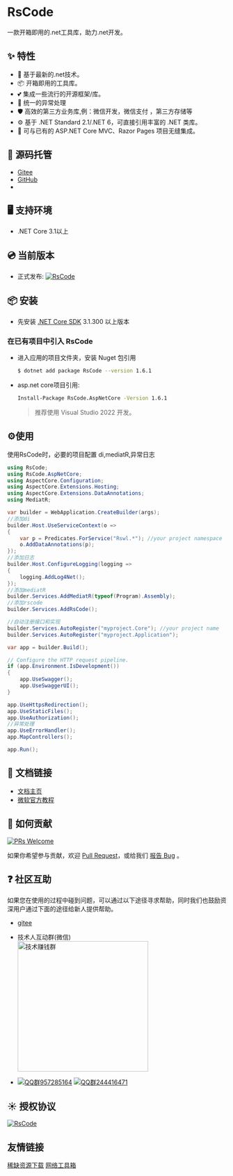 # RsCode
一款开箱即用的.net工具库，助力.net开发。


## ✨ 特性

- 🌈 基于最新的.net技术。
- 📦 开箱即用的工具库。
- 💕 集成一些流行的开源框架/库。
- 🎨 统一的异常处理
- 🛡 高效的第三方业务库,例：微信开发，微信支付 ，第三方存储等
- ⚙️ 基于 .NET Standard 2.1/.NET 6，可直接引用丰富的 .NET 类库。
- 🎁 可与已有的 ASP.NET Core MVC、Razor Pages 项目无缝集成。


## 🌈 源码托管

- [Gitee](https://github.com/kuiyu/RsCode/)
- [GitHub](https://gitee.com/kuiyu/RsCode/)
- 
## 🖥 支持环境

- .NET Core 3.1以上


## 💿 当前版本

- 正式发布: [![RsCode](https://img.shields.io/nuget/v/RsCode.svg?color=red&style=flat-square)](https://www.nuget.org/packages/RsCode/)



## 📦 安装

- 先安装 [.NET Core SDK](https://dotnet.microsoft.com/download/dotnet-core/3.1?WT.mc_id=DT-MVP-5003987) 3.1.300 以上版本


### 在已有项目中引入 RsCode

- 进入应用的项目文件夹，安装 Nuget 包引用

  ```bash
  $ dotnet add package RsCode --version 1.6.1
  ```

- asp.net core项目引用:

  ```bash
  Install-Package RsCode.AspNetCore -Version 1.6.1
  ```

  > 推荐使用 Visual Studio 2022 开发。



## ⚙️使用

使用RsCode时，必要的项目配置 di,mediatR,异常日志

```csharp
using RsCode;
using RsCode.AspNetCore;
using AspectCore.Configuration;
using AspectCore.Extensions.Hosting;
using AspectCore.Extensions.DataAnnotations;
using MediatR;

var builder = WebApplication.CreateBuilder(args);
//添加di
builder.Host.UseServiceContext(o =>
{
    var p = Predicates.ForService("Rswl.*"); //your project namespace
    o.AddDataAnnotations(p);
});
//添加日志
builder.Host.ConfigureLogging(logging =>
{
    logging.AddLog4Net();
});
//添加mediatR
builder.Services.AddMediatR(typeof(Program).Assembly);
//添加rscode
builder.Services.AddRsCode();

//自动注册接口和实现
builder.Services.AutoRegister("myproject.Core"); //your project name
builder.Services.AutoRegister("myproject.Application");

var app = builder.Build();

// Configure the HTTP request pipeline.
if (app.Environment.IsDevelopment())
{
    app.UseSwagger();
    app.UseSwaggerUI();
}

app.UseHttpsRedirection();
app.UseStaticFiles();
app.UseAuthorization();
//异常处理
app.UseErrorHandler();
app.MapControllers();

app.Run();
```



## 🔗 文档链接

- [文档主页](https://rscode.cn)
- [微软官方教程](https://docs.microsoft.com/zh-cn/aspnet/core/?view=aspnetcore-6.0)



## 🤝 如何贡献

[![PRs Welcome](https://img.shields.io/badge/PRs-welcome-brightgreen.svg?style=flat-square)](https://gitee.com/kuiyu/RsCode/pulls)

如果你希望参与贡献，欢迎 [Pull Request](https://gitee.com/kuiyu/RsCode/issues)，或给我们 [报告 Bug](https://gitee.com/kuiyu/RsCode/issues) 。

## ❓ 社区互助

如果您在使用的过程中碰到问题，可以通过以下途径寻求帮助，同时我们也鼓励资深用户通过下面的途径给新人提供帮助。
- [gitee](https://gitee.com/kuiyu/RsCode/issues)


- 技术人互动群(微信)  
  <img src="https://www.hnrswl.com/res/static/img/tq.png" width="300" alt="技术赚钱群">
- [![QQ群957285164](https://pub.idqqimg.com/wpa/images/group.png)](https://shang.qq.com/wpa/qunwpa?idkey=f5c24beb6bd16bf59e008df38db80e437763ccf1beb28379dd0ddcfdc94a8a46) [![QQ群244416471](https://pub.idqqimg.com/wpa/images/group.png)](https://qm.qq.com/cgi-bin/qm/qr?k=kbkmTzvTQeBYR1KIyprP5ol4tfMFyOpK&jump_from=webapi)




## ☀️ 授权协议

[![RsCode](https://img.shields.io/badge/License-MIT-blue?style=flat-square)](https://github.com/kuiyu/RsCode/blob/master/LICENSE)

## 友情链接

[稀缺资源下载](https://pan.rs888.net)   [网络工具箱](https://u.rscode.cn)